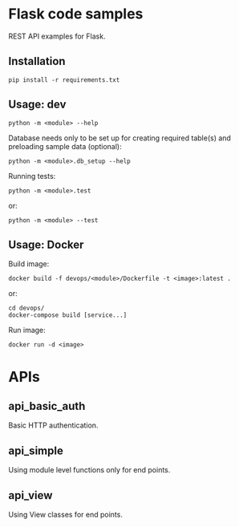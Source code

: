 Flask code samples
=

REST API examples for Flask.


Installation
-

`pip install -r requirements.txt`


Usage: dev
-

`python -m <module> --help`

Database needs only to be set up for creating required table(s) and preloading sample data (optional):

`python -m <module>.db_setup --help`


Running tests:

`python -m <module>.test`

or:

`python -m <module> --test`


Usage: Docker
-

Build image:

`docker build -f devops/<module>/Dockerfile -t <image>:latest .` 

or:

```
cd devops/
docker-compose build [service...]
```


Run image:

`docker run -d <image>`


APIs
=

api_basic_auth
-

Basic HTTP authentication.


api_simple
-

Using module level functions only for end points.


api_view
-

Using View classes for end points.
